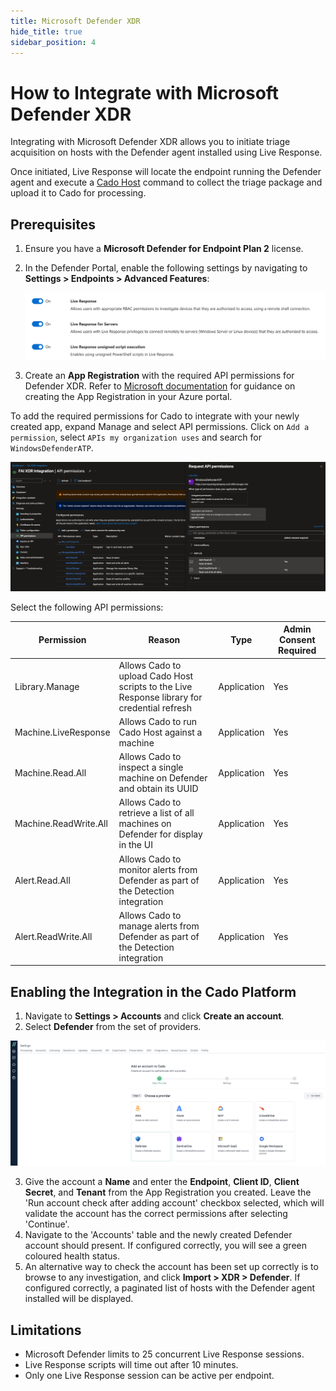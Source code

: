 ```yaml
---
title: Microsoft Defender XDR
hide_title: true
sidebar_position: 4
---
```


# How to Integrate with Microsoft Defender XDR

Integrating with Microsoft Defender XDR allows you to initiate triage acquisition on hosts with the Defender agent installed using Live Response.

Once initiated, Live Response will locate the endpoint running the Defender agent and execute a [Cado Host](/cado/discovery-import/cado-host/intro) command to collect the triage package and upload it to Cado for processing.

## Prerequisites

1. Ensure you have a **Microsoft Defender for Endpoint Plan 2** license.
2. In the Defender Portal, enable the following settings by navigating to **Settings > Endpoints > Advanced Features**:
   
   ![Defender Live Response Settings](/img/defender_settings.png)
   
3. Create an **App Registration** with the required API permissions for Defender XDR. Refer to [Microsoft documentation](https://learn.microsoft.com/en-us/defender-endpoint/api/exposed-apis-create-app-webapp) for guidance on creating the App Registration in your Azure portal.

To add the required permissions for Cado to integrate with your newly created app, expand Manage and select API permissions. Click on `Add a permission`, select `APIs my organization uses` and search for `WindowsDefenderATP`. 

![WindowsDefenderATP API Permissions](/img/windowsdefenderatp_permissions.png)

Select the following API permissions:

| Permission          | Reason                                                                                  | Type        | Admin Consent Required |
|---------------------|-----------------------------------------------------------------------------------------|-------------|------------------------|
| Library.Manage       | Allows Cado to upload Cado Host scripts to the Live Response library for credential refresh | Application | Yes                    |
| Machine.LiveResponse | Allows Cado to run Cado Host against a machine                                          | Application | Yes                    |
| Machine.Read.All     | Allows Cado to inspect a single machine on Defender and obtain its UUID                 | Application | Yes                    |
| Machine.ReadWrite.All| Allows Cado to retrieve a list of all machines on Defender for display in the UI        | Application | Yes                    |
| Alert.Read.All       | Allows Cado to monitor alerts from Defender as part of the Detection integration        | Application | Yes                    |
| Alert.ReadWrite.All  | Allows Cado to manage alerts from Defender as part of the Detection integration         | Application | Yes                    |

## Enabling the Integration in the Cado Platform

1. Navigate to **Settings > Accounts** and click **Create an account**.
2. Select **Defender** from the set of providers.

![Defender Integration](/img/Accounts-Defender.png)

3. Give the account a **Name** and enter the **Endpoint**, **Client ID**, **Client Secret**, and **Tenant** from the App Registration you created. Leave the 'Run account check after adding account' checkbox selected, which will validate the account has the correct permissions after selecting 'Continue'.
4. Navigate to the 'Accounts' table and the newly created Defender account should present. If configured correctly, you will see a green coloured health status.
5. An alternative way to check the account has been set up correctly is to browse to any investigation, and click **Import > XDR > Defender**. If configured correctly, a paginated list of hosts with the Defender agent installed will be displayed.

## Limitations

- Microsoft Defender limits to 25 concurrent Live Response sessions.
- Live Response scripts will time out after 10 minutes.
- Only one Live Response session can be active per endpoint.
